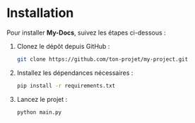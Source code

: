 # Installation

Pour installer **My-Docs**, suivez les étapes ci-dessous :

1. Clonez le dépôt depuis GitHub :
    ```bash
    git clone https://github.com/ton-projet/my-project.git
    ```

2. Installez les dépendances nécessaires :
    ```bash
    pip install -r requirements.txt
    ```

3. Lancez le projet :
    ```bash
    python main.py
    ```